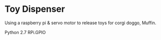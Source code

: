 # Toy Dispenser
Using a raspberry pi &amp; servo motor to release toys for corgi doggo, Muffin.

Python 2.7
RPi.GPIO
